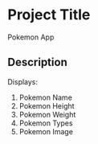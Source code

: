 # Project Title
Pokemon App
## Description
Displays:
1. Pokemon Name
2. Pokemon Height
3. Pokemon Weight
4. Pokemon Types
5. Pokemon Image
